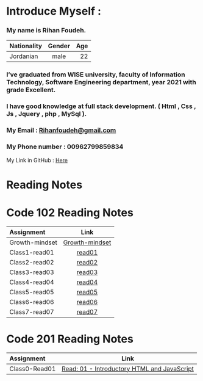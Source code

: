 
# Introduce Myself :
### My name is Rihan Foudeh.

| Nationality	 | Gender     | Age   | 
| :---         |    :----:  |  ---: | 
| Jordanian	   | male       | 22    | 

### I’ve graduated from WISE university, faculty of Information Technology, Software Engineering department, year 2021 with grade Excellent.
### I have good knowledge at full stack development. ( Html , Css , Js , Jquery , php , MySql ).

### My Email : Rihanfoudeh@gmail.com 
### My Phone number : 00962799859834 
My Link in GitHub : [Here](https://github.com/RihanFoudeh) 



# Reading Notes

# Code 102 Reading Notes
 
 
 
| Assignment      	 |  Link     |
| :---         |    :----:  |  
| Growth-mindset|[Growth-mindset](https://rihanfoudeh.github.io/Reading-note/Growth-mindset )  |
|Class1-read01|[read01](https://rihanfoudeh.github.io/Reading-note/read01)             |
|Class2-read02|[read02](https://rihanfoudeh.github.io/Reading-note/read02)                  |
|Class3-read03|[read03](https://rihanfoudeh.github.io/Reading-note/read03)                  |
|Class4-read04|[read04](https://rihanfoudeh.github.io/Reading-note/read04)                  |
|Class5-read05|[read05](https://rihanfoudeh.github.io/Reading-note/read05)                  |
|Class6-read06|[read06](https://rihanfoudeh.github.io/Reading-note/read06)                  |
|Class7-read07|[read07](https://rihanfoudeh.github.io/Reading-note/read07)                  |



# Code 201 Reading Notes


| Assignment      	 |  Link     |
| :---         |    :----:  |  
| Class0-Read01|[	Read: 01 - Introductory HTML and JavaScript](https://rihanfoudeh.github.io/Reading-note/Growth-mindset )  |




 



 






